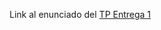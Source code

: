 
Link al enunciado del  <a href="https://docs.google.com/document/d/1yhaOsfZoJaX5ek9mb8nH7FPrgkknDRFQmT5UeEuvzVQ/edit?usp=sharing">TP Entrega 1</a> 

